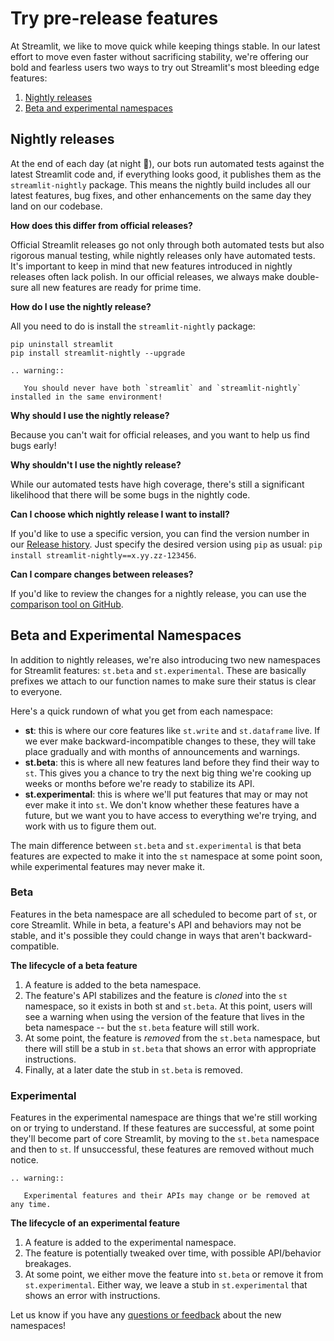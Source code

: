 # Try pre-release features

At Streamlit, we like to move quick while keeping things stable. In our latest effort to move even faster without sacrificing stability, we're offering our bold and fearless users two ways to try out Streamlit's most bleeding edge features:

1. [Nightly releases](#nightly-releases)
2. [Beta and experimental namespaces](#beta-and-experimental-namespaces)

## Nightly releases

At the end of each day (at night 🌛), our bots run automated tests against the latest Streamlit code and, if everything looks good, it publishes them as the `streamlit-nightly` package. This means the nightly build includes all our latest features, bug fixes, and other enhancements on the same day they land on our codebase.

**How does this differ from official releases?**

Official Streamlit releases go not only through both automated tests but also rigorous manual testing, while nightly releases only have automated tests. It's important to keep in mind that new features introduced in nightly releases often lack polish. In our official releases, we always make double-sure all new features are ready for prime time.

**How do I use the nightly release?**

All you need to do is install the `streamlit-nightly` package:

```
pip uninstall streamlit
pip install streamlit-nightly --upgrade
```

```eval_rst
.. warning::

   You should never have both `streamlit` and `streamlit-nightly` installed in the same environment!
```

**Why should I use the nightly release?**

Because you can't wait for official releases, and you want to help us find bugs early!

**Why shouldn't I use the nightly release?**

While our automated tests have high coverage, there's still a significant likelihood that there will be some bugs in the nightly code.

**Can I choose which nightly release I want to install?**

If you'd like to use a specific version, you can find the version number in our [Release history](https://pypi.org/project/streamlit-nightly/#history). Just specify the desired version using `pip` as usual: `pip install streamlit-nightly==x.yy.zz-123456`.

**Can I compare changes between releases?**

If you'd like to review the changes for a nightly release, you can use the [comparison tool on GitHub](https://github.com/streamlit/streamlit/compare/0.57.3...0.57.4.dev20200412).

## Beta and Experimental Namespaces

In addition to nightly releases, we're also introducing two new namespaces for Streamlit features: `st.beta` and `st.experimental`. These are basically prefixes we attach to our function names to make sure their status is clear to everyone.

Here's a quick rundown of what you get from each namespace:

- **st**: this is where our core features like `st.write` and `st.dataframe` live. If we ever make backward-incompatible changes to these, they will take place gradually and with months of announcements and warnings.
- **st.beta**: this is where all new features land before they find their way to `st`. This gives you a chance to try the next big thing we're cooking up weeks or months before we're ready to stabilize its API.
- **st.experimental**: this is where we'll put features that may or may not ever make it into `st`. We don't know whether these features have a future, but we want you to have access to everything we're trying, and work with us to figure them out.

The main difference between `st.beta` and `st.experimental` is that beta features are expected to make it into the `st` namespace at some point soon, while experimental features may never make it.

### Beta

Features in the beta namespace are all scheduled to become part of `st`, or core Streamlit. While in beta, a feature's API and behaviors may not be stable, and it's possible they could change in ways that aren't backward-compatible.

**The lifecycle of a beta feature**

1. A feature is added to the beta namespace.
2. The feature's API stabilizes and the feature is _cloned_ into the `st` namespace, so it exists in both st and `st.beta`. At this point, users will see a warning when using the version of the feature that lives in the beta namespace -- but the `st.beta` feature will still work.
3. At some point, the feature is _removed_ from the `st.beta` namespace, but there will still be a stub in `st.beta` that shows an error with appropriate instructions.
4. Finally, at a later date the stub in `st.beta` is removed.

### Experimental

Features in the experimental namespace are things that we're still working on or trying to understand. If these features are successful, at some point they'll become part of core Streamlit, by moving to the `st.beta` namespace and then to `st`. If unsuccessful, these features are removed without much notice.

```eval_rst
.. warning::

   Experimental features and their APIs may change or be removed at any time.
```

**The lifecycle of an experimental feature**

1. A feature is added to the experimental namespace.
2. The feature is potentially tweaked over time, with possible API/behavior breakages.
3. At some point, we either move the feature into `st.beta` or remove it from `st.experimental`. Either way, we leave a stub in `st.experimental` that shows an error with instructions.

Let us know if you have any [questions or feedback](https://discuss.streamlit.io/) about the new namespaces!
